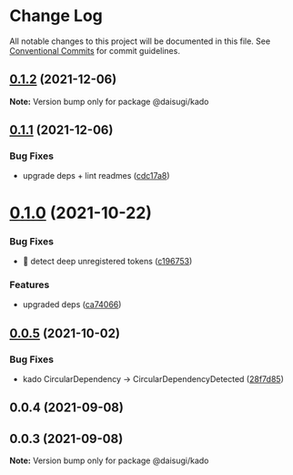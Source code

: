 # Change Log

All notable changes to this project will be documented in this file.
See [Conventional Commits](https://conventionalcommits.org) for commit guidelines.

## [0.1.2](https://github.com/daisugiland/daisugi/compare/@daisugi/kado@0.1.1...@daisugi/kado@0.1.2) (2021-12-06)

**Note:** Version bump only for package @daisugi/kado





## [0.1.1](https://github.com/daisugiland/daisugi/compare/@daisugi/kado@0.1.0...@daisugi/kado@0.1.1) (2021-12-06)


### Bug Fixes

* upgrade deps + lint readmes ([cdc17a8](https://github.com/daisugiland/daisugi/commit/cdc17a8a7995921bf8c5ac66529ff6e54139dabb))





# [0.1.0](https://github.com/daisugiland/daisugi/compare/@daisugi/kado@0.0.5...@daisugi/kado@0.1.0) (2021-10-22)


### Bug Fixes

* :bug: detect deep unregistered tokens ([c196753](https://github.com/daisugiland/daisugi/commit/c1967536e07b4760b0cb726f889edc97a2ea3731))


### Features

* upgraded deps ([ca74066](https://github.com/daisugiland/daisugi/commit/ca74066d918ba9b612975b1323e1a56d1a4c9f31))





## [0.0.5](https://github.com/daisugiland/daisugi/compare/@daisugi/kado@0.0.4...@daisugi/kado@0.0.5) (2021-10-02)


### Bug Fixes

* kado CircularDependency -> CircularDependencyDetected ([28f7d85](https://github.com/daisugiland/daisugi/commit/28f7d85c51bc98d1e3785bac47d936569d4168c3))





## 0.0.4 (2021-09-08)



## 0.0.3 (2021-09-08)

**Note:** Version bump only for package @daisugi/kado
